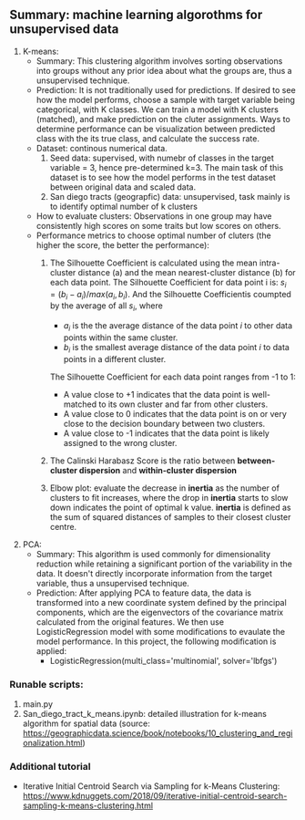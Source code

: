 ## Summary: machine learning algorothms for unsupervised data

1. K-means: 
    - Summary: This clustering algorithm involves sorting observations into groups without any prior idea about what the groups are, thus a unsupervised technique.
    - Prediction: It is not traditionally used for predictions. If desired to see how the model performs, choose a sample with target variable being categorical, with K classes. We can train a model with K clusters (matched), and make prediction on the cluter assignments. Ways to determine performance can be visualization between predicted class with the its true class, and calculate the success rate.
    - Dataset: continous numerical data.
        1. Seed data: supervised, with numebr of classes in the target variable = 3, hence pre-determined k=3. The main task of this dataset is to see how the model performs in the test dataset between original data and scaled data.
        2. San diego tracts (geograpfic) data: unsupervised, task mainly is to identify optimal number of k clusters
    - How to evaluate clusters: Observations in one group may have consistently high scores on some traits but low scores on others.
    - Performance metrics to choose optimal number of cluters (the higher the score, the better the performance):
        1. The Silhouette Coefficient is calculated using the mean intra-cluster distance (a) and the mean nearest-cluster distance (b) for each data point. The Silhouette Coefficient for data point i is: 
         $s_i = (b_i-a_i) / max(a_i, b_i)$. And the Silhouette Coefficientis coumpted by the average of all $s_i$,
        where 
            - $a_i$ is the  the average distance of the data point $i$ to other data points within the same cluster.
            - $b_i$ is the smallest average distance of the data point $i$ to data points in a different cluster. 
        
            The Silhouette Coefficient for each data point ranges from -1 to 1:
            - A value close to +1 indicates that the data point is well-matched to its own cluster and far from other clusters.
            - A value close to 0 indicates that the data point is on or very close to the decision boundary between two clusters.
            - A value close to -1 indicates that the data point is likely assigned to the wrong cluster.
        2. The Calinski Harabasz Score is the ratio between  **between-cluster dispersion** and **within-cluster dispersion**
        3. Elbow plot: evaluate the decrease in **inertia** as the number of clusters to fit increases, where the drop in **inertia** starts to slow down indicates the point of optimal k value. **inertia** is defined as the sum of squared distances of samples to their closest cluster centre.
2. PCA:
     - Summary: This algorithm is used commonly for dimensionality reduction while retaining a significant portion of the variability in the data. It doesn't directly incorporate information from the target variable, thus a unsupervised technique.
     - Prediction: After applying PCA to feature data, the data is transformed into a new coordinate system defined by the principal components, which are the eigenvectors of the covariance matrix calculated from the original features. We then use LogisticRegression model with some modifications to evaulate the model performance. In this project, the following modification is applied:
        - LogisticRegression(multi_class='multinomial', solver='lbfgs')

### Runable scripts: 
1. main.py
2. San_diego_tract_k_means.ipynb: detailed illustration for k-means algorithm for spatial data (source: https://geographicdata.science/book/notebooks/10_clustering_and_regionalization.html)

### Additional tutorial 
- Iterative Initial Centroid Search via Sampling for k-Means Clustering: https://www.kdnuggets.com/2018/09/iterative-initial-centroid-search-sampling-k-means-clustering.html